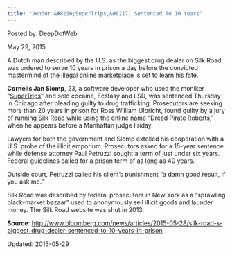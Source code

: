 ```yaml
---
title: "Vendor &#8216;SuperTrips,&#8217; Sentenced To 10 Years"
---
```


Posted by: DeepDotWeb 

<span>May 29, 2015</span>




    

    

    

    

    
<div class="g-plusone" data-size="medium" data-href="
/2015/05/29/vendor-supertrips-sentenced-to-10-years/"></div>
    

    

    
<p>A Dutch man described by the U.S. as the biggest drug dealer on Silk Road was ordered to serve 10 years in prison a day before the convicted mastermind of the illegal online marketplace is set to learn his fate.</p>
<p><strong>Cornelis Jan Slomp</strong>, 23, a software developer who used the moniker “<a href="/?s=SuperTrips">SuperTrips</a>” and sold cocaine, Ecstasy and LSD, was sentenced Thursday in Chicago after pleading guilty to drug trafficking. Prosecutors are seeking more than 20 years in prison for Ross William Ulbricht, found guilty by a jury of running Silk Road while using the online name “Dread Pirate Roberts,” when he appears before a Manhattan judge Friday.</p>
<p>Lawyers for both the government and Slomp extolled his cooperation with a U.S. probe of the illicit emporium. Prosecutors asked for a 15-year sentence while defense attorney Paul Petruzzi sought a term of just under six years. Federal guidelines called for a prison term of as long as 40 years.</p>
<p>Outside court, Petruzzi called his client’s punishment “a damn good result, if you ask me.”</p>
<p>Silk Road was described by federal prosecutors in New York as a “sprawling black-market bazaar” used to anonymously sell illicit goods and launder money. The Silk Road website was shut in 2013.</p>
<p><strong>Source</strong>: <a href="http://www.bloomberg.com/news/articles/2015-05-28/silk-road-s-biggest-drug-dealer-sentenced-to-10-years-in-prison">http://www.bloomberg.com/news/articles/2015-05-28/silk-road-s-biggest-drug-dealer-sentenced-to-10-years-in-prison</a></p>

    

    

Updated: 2015-05-29

    

